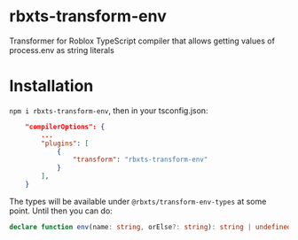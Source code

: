 # rbxts-transform-env
Transformer for Roblox TypeScript compiler that allows getting values of process.env as string literals


# Installation
`npm i rbxts-transform-env`, then in your tsconfig.json:

```json
    "compilerOptions": {
        ...
        "plugins": [
            {
                "transform": "rbxts-transform-env"
            }
        ],
    }
```

The types will be available under `@rbxts/transform-env-types` at some point. Until then you can do:
```ts
declare function env(name: string, orElse?: string): string | undefined;
```